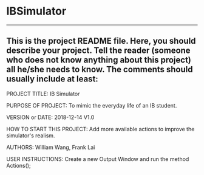 # IBSimulator
------------------------------------------------------------------------
This is the project README file. Here, you should describe your project.
Tell the reader (someone who does not know anything about this project)
all he/she needs to know. The comments should usually include at least:
------------------------------------------------------------------------

PROJECT TITLE: IB Simulator

PURPOSE OF PROJECT: To mimic the everyday life of an IB student.

VERSION or DATE: 2018-12-14 V1.0

HOW TO START THIS PROJECT: Add more available actions to improve the
simulator's realism.

AUTHORS: William Wang, Frank Lai

USER INSTRUCTIONS: Create a new Output Window and run the method Actions();
